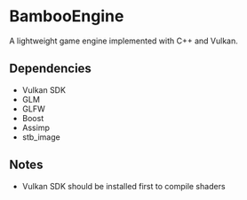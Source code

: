 # BambooEngine

A lightweight game engine implemented with C++ and Vulkan.

## Dependencies
- Vulkan SDK
- GLM
- GLFW
- Boost
- Assimp
- stb_image

## Notes
- Vulkan SDK should be installed first to compile shaders